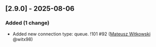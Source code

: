 <!-- @formatter:off -->
<!-- noinspection -->
<!-- Prevents auto format, for JetBrains IDE File > Settings > Editor > Code Style (Formatter Tab) > Turn formatter on/off with markers in code comments  -->

<!-- This file is automatically generate by logchange tool 🌳 🪓 => 🪵 -->
<!-- Visit https://github.com/logchange/logchange and leave a star 🌟 -->
<!-- !!! ⚠️ DO NOT MODIFY THIS FILE, YOUR CHANGES WILL BE LOST ⚠️ !!! -->


[2.9.0] - 2025-08-06
--------------------

### Added (1 change)

- Added new connection type: queue. !101 #92 ([Mateusz Witkowski](https://github.com/witx98) @witx98)


